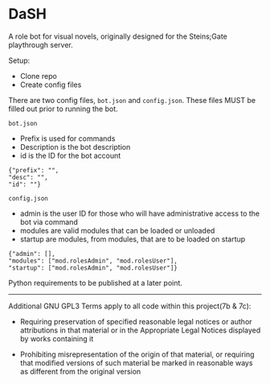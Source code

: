 # DaSH

A role bot for visual novels, originally designed for the Steins;Gate playthrough server.

Setup:

- Clone repo
- Create config files

There are two config files, `bot.json` and `config.json`. These files MUST be filled out prior to running the bot.

`bot.json`
- Prefix is used for commands
- Description is the bot description
- id is the ID for the bot account

```
{"prefix": "",
"desc": "",
"id": ""}
```

`config.json`
- admin is the user ID for those who will have administrative access to the bot via command
- modules are valid modules that can be loaded or unloaded
- startup are modules, from modules, that are to be loaded on startup

```
{"admin": [],
"modules": ["mod.rolesAdmin", "mod.rolesUser"],
"startup": ["mod.rolesAdmin", "mod.rolesUser"]}
```

Python requirements to be published at a later point.

- - - -

Additional GNU GPL3 Terms apply to all code within this project(7b & 7c):
-  Requiring preservation of specified reasonable legal notices or
    author attributions in that material or in the Appropriate Legal
    Notices displayed by works containing it

- Prohibiting misrepresentation of the origin of that material, or
    requiring that modified versions of such material be marked in
    reasonable ways as different from the original version
